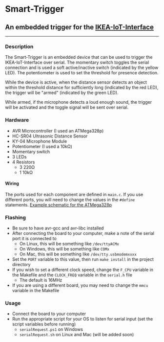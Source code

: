 # Smart-Trigger
## An embedded trigger for the [IKEA-IoT-Interface](https://github.com/danielshifman/IKEA-IoT-Interface)

---
### Description
The Smart-Trigger is an embedded device that can be used to trigger the IKEA-IoT-Interface over serial.
The momentary switch toggles the serial connection and is used a soft active/inactive switch (indicated by the yellow LED).
The potentiometer is used to set the threshold for presence detection.

While the device is active, when the distance sensor detects an object within the threshold distance for sufficiently long (indicated by the red LED), the trigger will be "armed" (indicated by the green LED).

While armed, if the microphone detects a loud enough sound, the trigger will be activated and the toggle signal will be sent over serial.

### Hardware
- AVR Microcontroller (I used an ATMega328p)
- HC-SR04 Ultrasonic Distance Sensor
- KY-04 Microphone Module
- Potentiometer (I used a 10kΩ)
- Momentary switch
- 3 LEDs
- 4 Resistors
  - 3 220Ω
  - 1 10kΩ

#### Wiring
The ports used for each component are defined in `main.c`.
If you use different ports, you will need to change the values in the `#define` statements.
[Example schematic for the ATMega328p](smart-trigger-schematic.pdf)

### Flashing
- Be sure to have avr-gcc and avr-libc installed
- After connecting the board to your computer, make a note of the serial port it is connected to
  - On Linux, this will be something like `/dev/ttyACMx`
  - On Windows, this will be something like `COMx`
  - On Mac, this will be something like `/dev/tty.usbmodemxxxx`
- Set the `PORT` variable to this value, then run `make install` in the project directory
- If you wish to set a different clock speed, change the `F_CPU` variable in the Makefile and the `CLOCK_FREQ` variable in the `serial.h` file
  - The default is 16MHz
- If you are using a different board, you may need to change the `mmcu` variable in the Makefile

### Usage
- Connect the board to your computer
- Run the appropriate script for your OS to listen for serial input (set the script variables before running)
    - `serialRequest.ps1` on Windows
    - `serialRequest.sh` on Linux and Mac (will be added soon)